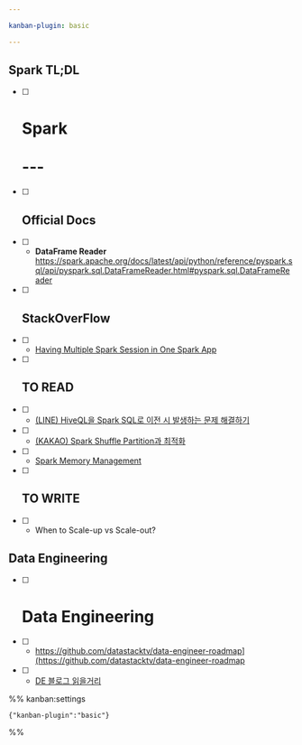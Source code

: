 ```yaml
---

kanban-plugin: basic

---
```


## Spark TL;DL

- [ ] # Spark<br><br>---
- [ ] ## Official Docs
- [ ] - **DataFrame Reader** https://spark.apache.org/docs/latest/api/python/reference/pyspark.sql/api/pyspark.sql.DataFrameReader.html#pyspark.sql.DataFrameReader
- [ ] ## StackOverFlow
- [ ] - [Having Multiple Spark Session in One Spark App](https://stackoverflow.com/questions/41491972/how-can-i-tear-down-a-sparksession-and-create-a-new-one-within-one-application)
- [ ] ## TO READ
- [ ] - [(LINE) HiveQL을 Spark SQL로 이전 시 발생하는 문제 해결하기](https://engineering.linecorp.com/ko/blog/from-hiveql-to-sparksql-troubleshooting)
- [ ] - [(KAKAO) Spark Shuffle Partition과 최적화](https://tech.kakao.com/2021/10/08/spark-shuffle-partition)
- [ ] - [Spark Memory Management](https://www.tutorialdocs.com/article/spark-memory-management.html)
- [ ] ## TO WRITE
- [ ] - When to Scale-up vs Scale-out?


## Data Engineering

- [ ] # Data Engineering
- [ ] - https://github.com/datastacktv/data-engineer-roadmap](https://github.com/datastacktv/data-engineer-roadmap
- [ ] - [DE 블로그 읽을거리](https://www.notion.so/joron1827/a3ec55bc213e4d65bbdc51796d39dd08)




%% kanban:settings
```
{"kanban-plugin":"basic"}
```
%%